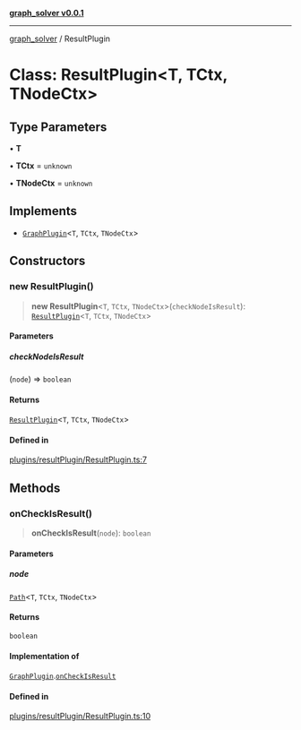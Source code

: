 [**graph_solver v0.0.1**](../README.md)

***

[graph_solver](../globals.md) / ResultPlugin

# Class: ResultPlugin\<T, TCtx, TNodeCtx\>

## Type Parameters

• **T**

• **TCtx** = `unknown`

• **TNodeCtx** = `unknown`

## Implements

- [`GraphPlugin`](../interfaces/GraphPlugin.md)\<`T`, `TCtx`, `TNodeCtx`\>

## Constructors

### new ResultPlugin()

> **new ResultPlugin**\<`T`, `TCtx`, `TNodeCtx`\>(`checkNodeIsResult`): [`ResultPlugin`](ResultPlugin.md)\<`T`, `TCtx`, `TNodeCtx`\>

#### Parameters

##### checkNodeIsResult

(`node`) => `boolean`

#### Returns

[`ResultPlugin`](ResultPlugin.md)\<`T`, `TCtx`, `TNodeCtx`\>

#### Defined in

[plugins/resultPlugin/ResultPlugin.ts:7](https://github.com/ahibis/grapthSolver/blob/4dd4240a4478c04a5ad76de712e4c7919f8a6717/src/plugins/resultPlugin/ResultPlugin.ts#L7)

## Methods

### onCheckIsResult()

> **onCheckIsResult**(`node`): `boolean`

#### Parameters

##### node

[`Path`](../interfaces/Path.md)\<`T`, `TCtx`, `TNodeCtx`\>

#### Returns

`boolean`

#### Implementation of

[`GraphPlugin`](../interfaces/GraphPlugin.md).[`onCheckIsResult`](../interfaces/GraphPlugin.md#oncheckisresult)

#### Defined in

[plugins/resultPlugin/ResultPlugin.ts:10](https://github.com/ahibis/grapthSolver/blob/4dd4240a4478c04a5ad76de712e4c7919f8a6717/src/plugins/resultPlugin/ResultPlugin.ts#L10)

